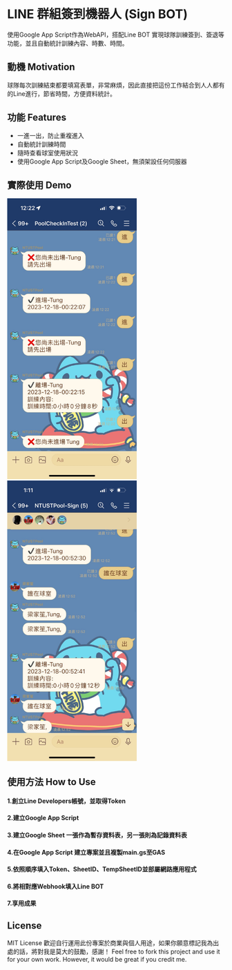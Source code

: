 LINE 群組簽到機器人 (Sign BOT)
====  
使用Google App Script作為WebAPI，搭配Line BOT 實現球隊訓練簽到、簽退等功能，並且自動統計訓練內容、時數、時間。

動機 Motivation
------
球隊每次訓練結束都要填寫表單，非常麻煩，因此直接把這份工作結合到人人都有的Line進行，節省時間，方便資料統計。

功能 Features
------
* 一進一出，防止重複進入
* 自動統計訓練時間
* 隨時查看球室使用狀況
* 使用Google App Script及Google Sheet，無須架設任何伺服器

實際使用 Demo
-----
<img src="https://github.com/CharonTung/LineSignBot/blob/main/demo1.jpg" width="300px">
<img src="https://github.com/CharonTung/LineSignBot/blob/main/demo2.jpg" width="300px">

使用方法 How to Use
-----
#### 1.創立Line Developers帳號，並取得Token
#### 2.建立Google App Script
#### 3.建立Google Sheet 一張作為暫存資料表，另一張則為記錄資料表
#### 4.在Google App Script 建立專案並且複製main.gs至GAS
#### 5.依照順序填入Token、SheetID、TempSheetID並部屬網路應用程式
#### 6.將相對應Webhook填入Line BOT
#### 7.享用成果


License
-----
MIT License 歡迎自行運用此份專案於商業與個人用途，如果你願意標記我為出處的話，將對我是莫大的鼓勵，感謝！ Feel free to fork this project and use it for your own work. However, it would be great if you credit me.
